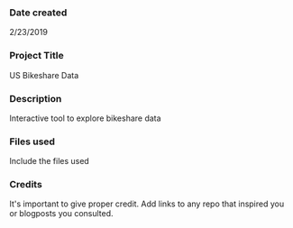 ### Date created
2/23/2019

### Project Title
US Bikeshare Data

### Description
Interactive tool to explore bikeshare data

### Files used
Include the files used

### Credits
It's important to give proper credit. Add links to any repo that inspired you or blogposts you consulted.
